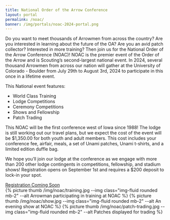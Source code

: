 ```yaml
---
title: National Order of the Arrow Conference
layout: portal
permalink: /noac/
banner: /img/portals/noac-2024-portal.png
---
```


<div class="row">
  <div class="col-md-8">
    <p>
      Do you want to meet thousands of Arrowmen from across the country? Are you interested in learning about the future of the OA? Are you an avid patch collector? Interested in more training? Then join us for the National Order of the Arrow Conference (NOAC)! NOAC is the premier event of the Order of the Arrow and is Scouting’s second-largest national event. In 2024, several thousand Arrowmen from across our nation will gather at the University of Colorado - Boulder from July 29th to August 3rd, 2024 to participate in this once in a lifetime event.
    </p>
    <p>
      This National event features:
      <ul>
        <li>World Class Training</li>
        <li>Lodge Competitions</li>
        <li>Ceremony Competitions</li>
        <li>Shows and Fellowship</li>
        <li>Patch Trading</li>
      </ul>
    </p>
    <p>
      This NOAC will be the first conference west of Iowa since 1988! The lodge is still working out our travel plans, but we expect the cost of the event will be $1,350.00 for both youth and adult members. This cost includes your conference fee, airfair, meals, a set of Unami patches, Unami t-shirts, and a limited edition duffle bag.
    </p>
    <p>
      We hope you’ll join our lodge at the conference as we engage with more than 200 other lodge contingents in competitions, fellowship, and stadium shows! Registration opens on September 1st and requires a $200 deposit to lock-in your spot.
    </p>
    <div class="row justify-content-center">
      <div class="col-md-4 text-center">
        <a href="#" class="btn btn-primary btn-block my-3 disabled">Registration Coming Soon</a>
      </div>
    </div>
    <!-- <div class="row">
      <div class="col">
        <div class="embed-responsive embed-responsive-16by9 mb-3">
          <iframe class="embed-responsive-item" src="https://www.youtube.com/embed/cQgiGEsCkPg" allow="accelerometer; autoplay; encrypted-media; gyroscope; picture-in-picture" allowfullscreen></iframe>
        </div>
      </div>
    </div> -->
  </div>

  <div class="col-md-4">
    {% picture thumb /img/noac/training.jpg --img class="img-fluid rounded mb-2" --alt Arrowman participating in training at NOAC %}
    {% picture thumb /img/noac/show.jpg --img class="img-fluid rounded mb-2" --alt An evening show at NOAC %}
    {% picture thumb /img/noac/patch-trading.jpg --img class="img-fluid rounded mb-2" --alt Patches displayed for trading %}
  </div>
</div>
